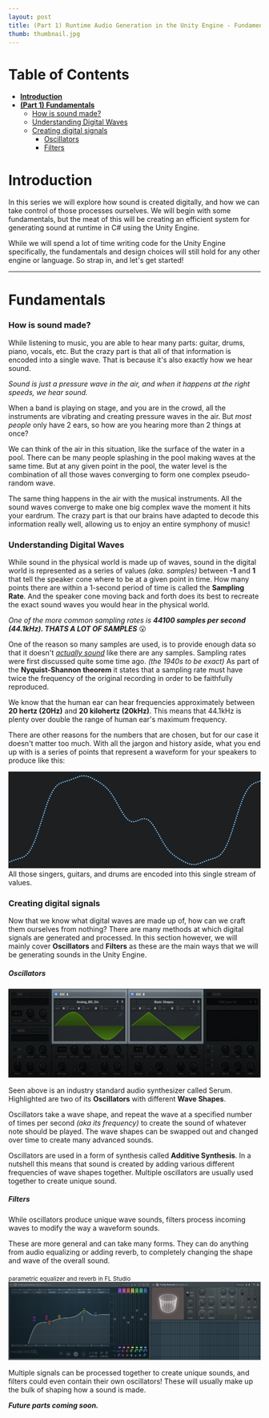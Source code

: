 ```yaml
---
layout: post
title: (Part 1) Runtime Audio Generation in the Unity Engine - Fundamentals
thumb: thumbnail.jpg
---
```


<h1>Table of Contents</h1>

- [**Introduction**](#introduction)
- [**(Part 1) Fundamentals**](#fundamentals)
    - [How is sound made?](#how-is-sound-made)
    - [Understanding Digital Waves](#understanding-digital-waves)
    - [Creating digital signals](#creating-digital-signals)
        - [Oscillators](#oscillators)
        - [Filters](#filters)

# Introduction
In this series we will explore how sound is created digitally, and how we can take control of those processes ourselves. We will begin with some fundamentals, but the meat of this will be creating an efficient system for generating sound at runtime in C# using the Unity Engine.

While we will spend a lot of time writing code for the Unity Engine specifically, the fundamentals and design choices will still hold for any other engine or language. So strap in, and let's get started!

---

# Fundamentals
### How is sound made?
While listening to music, you are able to hear many parts: guitar, drums, piano, vocals, etc. But the crazy part is that all of that information is encoded into a single wave. That is because it's also exactly how we hear sound. 

*Sound is just a pressure wave in the air, and when it happens at the right speeds, we hear sound.*

When a band is playing on stage, and you are in the crowd, all the instruments are vibrating and creating pressure waves in the air. But *most people* only have 2 ears, so how are you hearing more than 2 things at once?

We can think of the air in this situation, like the surface of the water in a pool. There can be many people splashing in the pool making waves at the same time. But at any given point in the pool, the water level is the combination of all those waves converging to form one complex pseudo-random wave.

The same thing happens in the air with the musical instruments. All the sound waves converge to make one big complex wave the moment it hits your eardrum. The crazy part is that our brains have adapted to decode this information really well, allowing us to enjoy an entire symphony of music!

### Understanding Digital Waves
While sound in the physical world is made up of waves, sound in the digital world is represented as a series of values *(aka. samples)* between **-1** and **1** that tell the speaker cone where to be at a given point in time. How many points there are within a 1-second period of time is called the **Sampling Rate**. And the speaker cone moving back and forth does its best to recreate the exact sound waves you would hear in the physical world.

*One of the more common sampling rates is **44100 samples per second (44.1kHz). THATS A LOT OF SAMPLES*** 😮

One of the reason so many samples are used, is to provide enough data so that it doesn't *<ins>actually sound</ins>* like there are any samples. Sampling rates were first discussed quite some time ago. *(the 1940s to be exact)* As part of the **Nyquist-Shannon theorem** it states that a sampling rate must have twice the frequency of the original recording in order to be faithfully reproduced.

We know that the human ear can hear frequencies approximately between **20 hertz (20Hz)** and **20 kilohertz (20kHz)**. This means that 44.1kHz is plenty over double the range of human ear's maximum frequency.

There are other reasons for the numbers that are chosen, but for our case it doesn't matter too much. With all the jargon and history aside, what you end up with is a series of points that represent a waveform for your speakers to produce like this:

![Sin Wave](sin-wave.png)
All those singers, guitars, and drums are encoded into this single stream of values.

### Creating digital signals
Now that we know what digital waves are made up of, how can we craft them ourselves from nothing? There are many methods at which digital signals are generated and processed. In this section however, we will mainly cover **Oscillators** and **Filters** as these are the main ways that we will be generating sounds in the Unity Engine.

##### Oscillators
![Oscillator](oscillator.jpg)

Seen above is an industry standard audio synthesizer called Serum. Highlighted are two of its **Oscillators** with different **Wave Shapes**.

Oscillators take a wave shape, and repeat the wave at a specified number of times per second *(aka its frequency)* to create the sound of whatever note should be played. The wave shapes can be swapped out and changed over time to create many advanced sounds.

Oscillators are used in a form of synthesis called **Additive Synthesis**. In a nutshell this means that sound is created by adding various different frequencies of wave shapes together. Multiple oscillators are usually used together to create unique sound.

##### Filters
While oscillators produce unique wave sounds, filters process incoming waves to modify the way a waveform sounds.

These are more general and can take many forms. They can do anything from audio equalizing or adding reverb, to completely changing the shape and wave of the overall sound.

<sub>parametric equalizer and reverb in FL Studio</sub>
![Filters](filters.png)

Multiple signals can be processed together to create unique sounds, and filters could even contain their own oscillators! These will usually make up the bulk of shaping how a sound is made.

***Future parts coming soon.***
